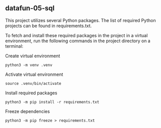 ## datafun-05-sql

This project utilizes several Python packages. The list of required Python projects can be found in requirements.txt.

To fetch and install these required packages in the project in a virtual environment, run the following commands in the project directory on a terminal:

Create virtual environment
``` shell
python3 -m venv .venv
```

Activate virtual environment
``` shell
source .venv/bin/activate
```

Install required packages
``` shell
python3 -m pip install -r requirements.txt
```

Freeze dependencies
``` shell
python3 -m pip freeze > requirements.txt
```